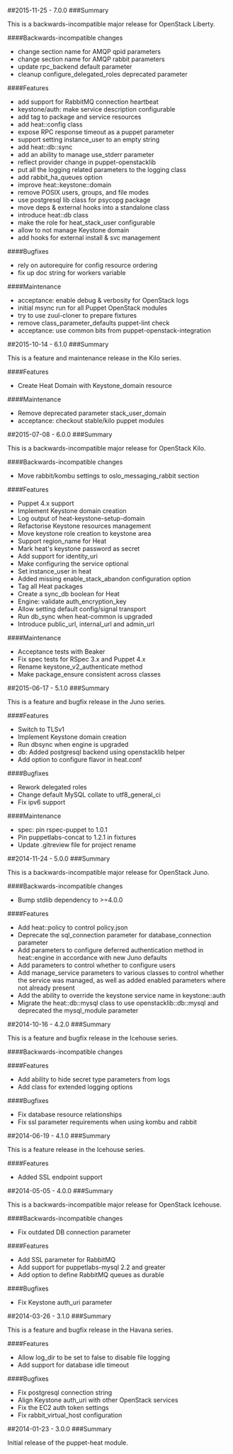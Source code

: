 ##2015-11-25 - 7.0.0
###Summary

This is a backwards-incompatible major release for OpenStack Liberty.

####Backwards-incompatible changes
- change section name for AMQP qpid parameters
- change section name for AMQP rabbit parameters
- update rpc_backend default parameter
- cleanup configure_delegated_roles deprecated parameter

####Features
- add support for RabbitMQ connection heartbeat
- keystone/auth: make service description configurable
- add tag to package and service resources
- add heat::config class
- expose RPC response timeout as a puppet parameter
- support setting instance_user to an empty string
- add heat::db::sync
- add an ability to manage use_stderr parameter
- reflect provider change in puppet-openstacklib
- put all the logging related parameters to the logging class
- add rabbit_ha_queues option
- improve heat::keystone::domain
- remove POSIX users, groups, and file modes
- use postgresql lib class for psycopg package
- move deps & external hooks into a standalone class
- introduce heat::db class
- make the role for heat_stack_user configurable
- allow to not manage Keystone domain
- add hooks for external install & svc management

####Bugfixes
- rely on autorequire for config resource ordering
- fix up doc string for workers variable

####Maintenance
- acceptance: enable debug & verbosity for OpenStack logs
- initial msync run for all Puppet OpenStack modules
- try to use zuul-cloner to prepare fixtures
- remove class_parameter_defaults puppet-lint check
- acceptance: use common bits from puppet-openstack-integration

##2015-10-14 - 6.1.0
###Summary

This is a feature and maintenance release in the Kilo series.

####Features
- Create Heat Domain with Keystone_domain resource

####Maintenance
- Remove deprecated parameter stack_user_domain
- acceptance: checkout stable/kilo puppet modules

##2015-07-08 - 6.0.0
###Summary

This is a backwards-incompatible major release for OpenStack Kilo.

####Backwards-incompatible changes
- Move rabbit/kombu settings to oslo_messaging_rabbit section

####Features
- Puppet 4.x support
- Implement Keystone domain creation
- Log output of heat-keystone-setup-domain
- Refactorise Keystone resources management
- Move keystone role creation to keystone area
- Support region_name for Heat
- Mark heat's keystone password as secret
- Add support for identity_uri
- Make configuring the service optional
- Set instance_user in heat
- Added missing enable_stack_abandon configuration option
- Tag all Heat packages
- Create a sync_db boolean for Heat
- Engine: validate auth_encryption_key
- Allow setting default config/signal transport
- Run db_sync when heat-common is upgraded
- Introduce public_url, internal_url and admin_url

####Maintenance
- Acceptance tests with Beaker
- Fix spec tests for RSpec 3.x and Puppet 4.x
- Rename keystone_v2_authenticate method
- Make package_ensure consistent across classes

##2015-06-17 - 5.1.0
###Summary

This is a feature and bugfix release in the Juno series.

####Features
- Switch to TLSv1
- Implement Keystone domain creation
- Run dbsync when engine is upgraded
- db: Added postgresql backend using openstacklib helper
- Add option to configure flavor in heat.conf

####Bugfixes
- Rework delegated roles
- Change default MySQL collate to utf8_general_ci
- Fix ipv6 support

####Maintenance
- spec: pin rspec-puppet to 1.0.1
- Pin puppetlabs-concat to 1.2.1 in fixtures
- Update .gitreview file for project rename

##2014-11-24 - 5.0.0
###Summary

This is a backwards-incompatible major release for OpenStack Juno.

####Backwards-incompatible changes
- Bump stdlib dependency to >=4.0.0

####Features
- Add heat::policy to control policy.json
- Deprecate the sql_connection parameter for database_connection parameter
- Add parameters to configure deferred authentication method in heat::engine in
  accordance with new Juno defaults
- Add parameters to control whether to configure users
- Add manage_service parameters to various classes to control whether the
  service was managed, as well as added enabled parameters where not already
  present
- Add the ability to override the keystone service name in keystone::auth
- Migrate the heat::db::mysql class to use openstacklib::db::mysql and
  deprecated the mysql_module parameter

##2014-10-16 - 4.2.0
###Summary

This is a feature and bugfix release in the Icehouse series.

####Backwards-incompatible changes

####Features
- Add ability to hide secret type parameters from logs
- Add class for extended logging options

####Bugfixes
- Fix database resource relationships
- Fix ssl parameter requirements when using kombu and rabbit

##2014-06-19 - 4.1.0
###Summary

This is a feature release in the Icehouse series.

####Features
- Added SSL endpoint support

##2014-05-05 - 4.0.0
###Summary

This is a backwards-incompatible major release for OpenStack Icehouse.

####Backwards-incompatible changes
- Fix outdated DB connection parameter

####Features
- Add SSL parameter for RabbitMQ
- Add support for puppetlabs-mysql 2.2 and greater
- Add option to define RabbitMQ queues as durable

####Bugfixes
- Fix Keystone auth_uri parameter

##2014-03-26 - 3.1.0
###Summary

This is a feature and bugfix release in the Havana series.

####Features
- Allow log_dir to be set to false to disable file logging
- Add support for database idle timeout

####Bugfixes
- Fix postgresql connection string
- Align Keystone auth_uri with other OpenStack services
- Fix the EC2 auth token settings
- Fix rabbit_virtual_host configuration

##2014-01-23 - 3.0.0
###Summary

Initial release of the puppet-heat module.
